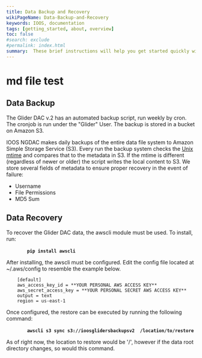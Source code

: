 ```yaml
---
title: Data Backup and Recovery
wikiPageName: Data-Backup-and-Recovery
keywords: IOOS, documentation
tags: [getting_started, about, overview]
toc: false
#search: exclude
#permalink: index.html
summary:  These brief instructions will help you get started quickly with the data backup and recovery processes.
---
```


# md file test

## Data Backup

The Glider DAC v.2 has an automated backup script, run weekly by cron.  The cronjob is run under the "Glider" User.  The backup is stored in a bucket on Amazon S3.

IOOS NGDAC makes daily backups of the entire data file system to Amazon Simple Storage Service (S3). Every run the backup system checks the [Unix mtime](http://linux.die.net/man/2/stat) and compares that to the metadata in S3. If the mtime is different (regardless of newer or older) the script writes the local content to S3. We store several fields of metadata to ensure proper recovery in the event of failure:

 - Username
 - File Permissions
 - MD5 Sum



## Data Recovery

To recover the Glider DAC data, the awscli module must be used.  To install, run:

**&nbsp;&nbsp;&nbsp;&nbsp;&nbsp;&nbsp;&nbsp;&nbsp;`    pip install awscli`**

After installing, the awscli must be configured.  Edit the config file located at ~/.aws/config to resemble the example below.

```
    [default]
    aws_access_key_id = **YOUR PERSONAL AWS ACCESS KEY**
    aws_secret_access_key = **YOUR PERSONAL SECRET AWS ACCESS KEY**
    output = text
    region = us-east-1
```

Once configured, the restore can be executed by running the following command:

**&nbsp;&nbsp;&nbsp;&nbsp;&nbsp;&nbsp;&nbsp;&nbsp;`    awscli s3 sync s3://ioosglidersbackupsv2  /location/to/restore`**

As of right now, the location to restore would be '/', however if the data root directory changes, so would this command.
